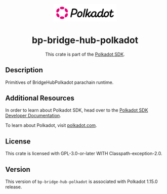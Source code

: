 <div align="center">

<img src="https://raw.githubusercontent.com/paritytech/polkadot-sdk/master/docs/images/Polkadot_Logo_Horizontal_Pink_BlackOnWhite.png" alt="Polkadot logo" width="200">

# bp-bridge-hub-polkadot

This crate is part of the [Polkadot SDK](https://github.com/paritytech/polkadot-sdk/).

</div>

## Description

Primitives of BridgeHubPolkadot parachain runtime.

## Additional Resources

In order to learn about Polkadot SDK, head over to the [Polkadot SDK Developer Documentation](https://paritytech.github.io/polkadot-sdk/master/polkadot_sdk_docs/index.html).

To learn about Polkadot, visit [polkadot.com](https://polkadot.com/).

## License

This crate is licensed with GPL-3.0-or-later WITH Classpath-exception-2.0.

## Version

This version of `bp-bridge-hub-polkadot` is associated with Polkadot 1.15.0 release.
